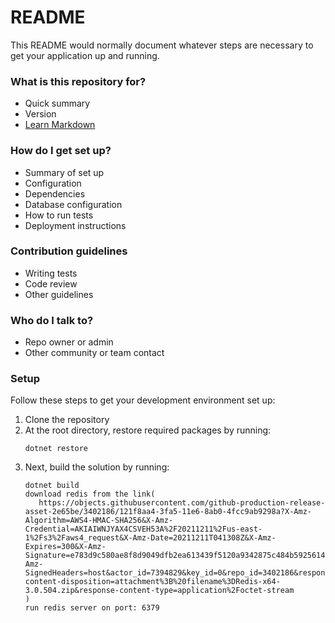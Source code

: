 # README #

This README would normally document whatever steps are necessary to get your application up and running.

### What is this repository for? ###

* Quick summary
* Version
* [Learn Markdown](https://bitbucket.org/tutorials/markdowndemo)

### How do I get set up? ###

* Summary of set up
* Configuration
* Dependencies
* Database configuration
* How to run tests
* Deployment instructions

### Contribution guidelines ###

* Writing tests
* Code review
* Other guidelines

### Who do I talk to? ###

* Repo owner or admin
* Other community or team contact

### Setup
Follow these steps to get your development environment set up:

1. Clone the repository
  2. At the root directory, restore required packages by running:
      ```
     dotnet restore
     ```
  3. Next, build the solution by running:
     ```
     dotnet build
     download redis from the link(
        https://objects.githubusercontent.com/github-production-release-asset-2e65be/3402186/121f8aa4-3fa5-11e6-8ab0-4fcc9ab9298a?X-Amz-Algorithm=AWS4-HMAC-SHA256&X-Amz-Credential=AKIAIWNJYAX4CSVEH53A%2F20211211%2Fus-east-1%2Fs3%2Faws4_request&X-Amz-Date=20211211T041308Z&X-Amz-Expires=300&X-Amz-Signature=e783d9c580ae8f8d9049dfb2ea613439f5120a9342875c484b5925614492141f&X-Amz-SignedHeaders=host&actor_id=7394829&key_id=0&repo_id=3402186&response-content-disposition=attachment%3B%20filename%3DRedis-x64-3.0.504.zip&response-content-type=application%2Foctet-stream
     )
     run redis server on port: 6379
     ```
